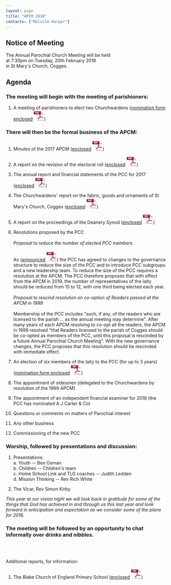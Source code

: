 ```yaml
---
layout: page
title: "APCM 2018"
contacts: ["Malcolm Harper"]
---
```

## Notice of Meeting

The Annual Parochial Church Meeting will be held<br>
at 7:30pm on Tuesday, 20th February 2018<br>
in St Mary's Church, Cogges.

## Agenda

### The meeting will begin with the meeting of parishioners:

1. A meeting of parishioners to elect two Churchwardens
([nomination form enclosed](/documents/apcm/2018/Nomination%20of%20Churchwarden.pdf "Opens link to the 'Nomination of Churchwarden' pdf document.") ![PDF](/images/pdficon_large.png))


### There will then be the formal business of the APCM:

1. Minutes of the 2017 APCM
([enclosed](/documents/apcm/2017/Apcm17_minutes.pdf "Opens link to the 'Apcm17_minutes' pdf document.") ![PDF](/images/pdficon_large.png))

2. A report on the revision of the electoral roll
([enclosed](/documents/apcm/2018/Electoral%20Roll%20Report%202018.pdf "Opens link to the 'Electoral Roll Report 2018' pdf document.") ![PDF](/images/pdficon_large.png))

3. The annual report and financial statements of the PCC for 2017
([enclosed](/documents/apcm/2018/AR+FS_2017.pdf "Opens link to the 'AR+FS_2017' pdf document.") ![PDF](/images/pdficon_large.png))

4. The Churchwardens' report on the fabric, goods and ornaments of St Mary's Church, Cogges
([enclosed](/documents/apcm/2018/2018%20APCM%20CW%20Report%20Fabric%20Goods%20and%20Ornaments.pdf "Opens link to the '2018 APCM CW Report Fabric Goods and Ornaments' pdf document.") ![PDF](/images/pdficon_large.png))

5. A report on the proceedings of the Deanery Synod
([enclosed](/documents/apcm/2018/Deanery%20Synod%20Annual%20Report_APCM_2018.pdf "Opens link to the 'Deanery Synod Annual Report_APCM_2018' pdf document.") ![PDF](/images/pdficon_large.png))

6. Resolutions proposed by the PCC
<br><br>
*Proposal to reduce the number of elected PCC members*
<br><br>
As ([announced](/documents/INFORMATION%20LEAFLET%20ABOUT%20PCC%20CHANGES.pdf "Changing Governance at St Mary's, Cogges") ![PDF](/images/pdficon_large.png))
the PCC has agreed to changes to the governance structure to reduce the size of the PCC and to introduce PCC subgroups and a new leadership team. To reduce the size of the PCC requires a resolution at the APCM. The PCC therefore proposes that with effect from the APCM in 2019, the number of representatives of the laity should be reduced from 15 to 12, with one third being elected each year.
<br><br>
*Proposal to rescind resolution on co-option of Readers passed at the APCM in 1999* 
<br><br>
Membership of the PCC includes "such, if any, of the readers who are licensed to the parish ... as the annual meeting may determine". After many years of each APCM resolving to co-opt all the readers, the APCM in 1999 resolved "that Readers licensed to the parish of Cogges should be co-opted as members of the PCC, until this proposal is rescinded by a future Annual Parochial Church Meeting". With the new governance changes, the PCC proposes that this resolution should be rescinded with immediate effect.

7. An election of six members of the laity to the PCC (for up to 3 years)
([nomination form enclosed](/documents/apcm/2018/Nomination%20for%20PCC.pdf "Opens link to the 'Nomination for PCC' pdf document.") ![PDF](/images/pdficon_large.png))

8. The appointment of sidesmen (delegated to the Churchwardens by resolution of the 1999 APCM)

9. The appointment of an independent financial examiner for 2018 (the PCC has nominated A J Carter & Co)

10. Questions or comments on matters of Parochial interest

11. Any other business

12. Commissioning of the new PCC

### Worship, followed by presentations and discussion:

1. Presentations:<br>
   a. Youth -- Ben Osman<br>
   b. Children -- Children's team<br>
   c. Home School Link and TLG coaches -- Judith Ledden<br>
   d. Mission Thinking -- Rev Rich White

2. The Vicar, Rev Simon Kirby<br>

*This year at our vision night we will look back in gratitude for some of the things that God has achieved in and through us this last year and look forward in anticipation and expectation as we consider some of the plans for 2018.*

### The meeting will be followed by an opportunity to chat informally over drinks and nibbles.

<br><br>

Additional reports, for information:

1. The Blake Church of England Primary School
([enclosed](/documents/apcm/2018/Blake%20APCM%20report%202018.pdf "Opens link to the 'Blake APCM report 2018' pdf document.") ![PDF](/images/pdficon_large.png))

<br><br>
